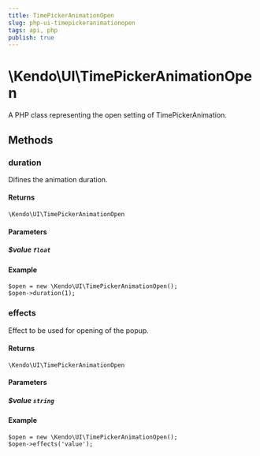 ```yaml
---
title: TimePickerAnimationOpen
slug: php-ui-timepickeranimationopen
tags: api, php
publish: true
---
```


# \Kendo\UI\TimePickerAnimationOpen

A PHP class representing the open setting of TimePickerAnimation.


## Methods

### duration
Difines the animation duration.

#### Returns
`\Kendo\UI\TimePickerAnimationOpen`

#### Parameters

##### $value `float`



#### Example 
    $open = new \Kendo\UI\TimePickerAnimationOpen();
    $open->duration(1);

### effects
Effect to be used for opening of the popup.

#### Returns
`\Kendo\UI\TimePickerAnimationOpen`

#### Parameters

##### $value `string`



#### Example 
    $open = new \Kendo\UI\TimePickerAnimationOpen();
    $open->effects('value');

